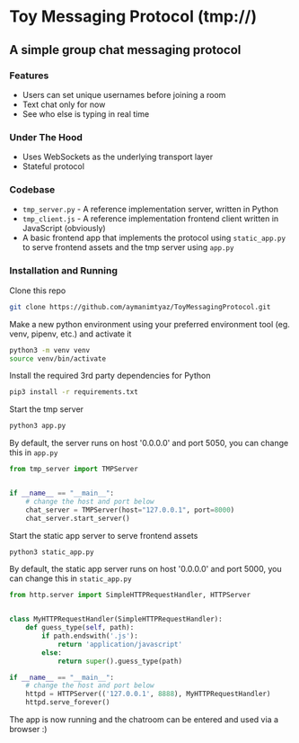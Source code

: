 # Toy Messaging Protocol (tmp://)
## A simple group chat messaging protocol

### Features
- Users can set  unique usernames before joining a room
- Text chat only for now
- See who else is typing in real time

### Under The Hood
- Uses WebSockets as the underlying transport layer
- Stateful protocol

### Codebase
- `tmp_server.py` - A reference implementation server, written in Python
- `tmp_client.js` - A reference implementation frontend client written in JavaScript (obviously)
- A basic frontend app that implements the protocol using `static_app.py` to serve frontend assets and the tmp server using `app.py`

### Installation and Running
Clone this repo
```sh
git clone https://github.com/aymanimtyaz/ToyMessagingProtocol.git
```
Make a new python environment using your preferred environment tool (eg. venv, pipenv, etc.) and activate it
```sh
python3 -m venv venv
source venv/bin/activate
```
Install the required 3rd party dependencies for Python
```sh
pip3 install -r requirements.txt
```
Start the tmp server
```sh
python3 app.py
```
By default, the server runs on host '0.0.0.0' and port 5050, you can change this in `app.py`
```python
from tmp_server import TMPServer


if __name__ == "__main__":
    # change the host and port below
    chat_server = TMPServer(host="127.0.0.1", port=8000)
    chat_server.start_server()

```
Start the static app server to serve frontend assets
```sh
python3 static_app.py
```
By default, the static app server runs on host '0.0.0.0' and port 5000, you can change this in `static_app.py`
```python
from http.server import SimpleHTTPRequestHandler, HTTPServer


class MyHTTPRequestHandler(SimpleHTTPRequestHandler):
    def guess_type(self, path):
        if path.endswith('.js'):
            return 'application/javascript'
        else:
            return super().guess_type(path)

if __name__ == "__main__":
    # change the host and port below
    httpd = HTTPServer(('127.0.0.1', 8888), MyHTTPRequestHandler)
    httpd.serve_forever()

```
The app is now running and the chatroom can be entered and used via a browser :)
